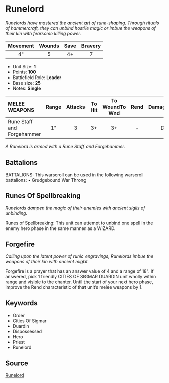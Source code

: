 # Runelord

_Runelords have mastered the ancient art of rune-shaping. Through rituals of hammercraft, they can unbind hostile magic or imbue the weapons of their kin with fearsome killing power._


| Movement | Wounds | Save | Bravery |
|:--------:|:------:|:----:|:-------:|
| 4" | 5 | 4+ | 7 |

* Unit Size: **1**
* Points: **100**
* Battlefield Role: **Leader**
* Base size: **25**
* Notes: **Single**

| MELEE WEAPONS | Range | Attacks | To Hit | To WoundTo Wnd | Rend | DamageDmg |
|:---|:--:|:--:|:--:|:--:|:--:|:--:|
| Rune Staff and Forgehammer | 1" | 3 | 3+ | 3+ | - | D3 |


_A Runelord is armed with a Rune Staff and Forgehammer._

## Battalions

BATTALIONS: This warscroll can be used in the following warscroll battalions: • Grudgebound War Throng

## Runes Of Spellbreaking

_Runelords dampen the magic of their enemies with ancient sigils of unbinding._

Runes of Spellbreaking:  This unit can attempt to unbind one spell in the enemy hero phase in the same manner as a WIZARD.

## Forgefire

_Calling upon the latent power of runic engravings, Runelords imbue the weapons of their kin with ancient might._

Forgefire is a prayer that has an answer value of 4 and a range of 18". If answered, pick 1 friendly CITIES OF SIGMAR DUARDIN unit wholly within range and visible to the chanter. Until the start of your next hero phase, improve the Rend characteristic of that unit’s melee weapons by 1.

## Keywords

* Order
* Cities Of Sigmar
* Duardin
* Dispossessed
* Hero
* Priest
* Runelord


## Source

[Runelord](https://wahapedia.ru/aos3/factions/cities-of-sigmar/Runelord)
